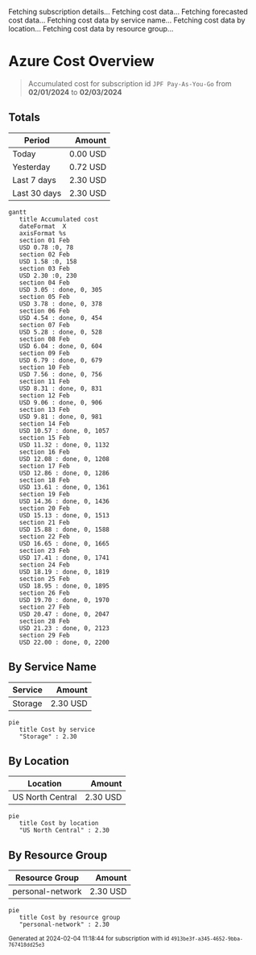 Fetching subscription details...
Fetching cost data...
Fetching forecasted cost data...
Fetching cost data by service name...
Fetching cost data by location...
Fetching cost data by resource group...
# Azure Cost Overview

> Accumulated cost for subscription id `JPF Pay-As-You-Go` from **02/01/2024** to **02/03/2024**

## Totals

|Period|Amount|
|---|---:|
|Today|0.00 USD|
|Yesterday|0.72 USD|
|Last 7 days|2.30 USD|
|Last 30 days|2.30 USD|

```mermaid
gantt
   title Accumulated cost
   dateFormat  X
   axisFormat %s
   section 01 Feb
   USD 0.78 :0, 78
   section 02 Feb
   USD 1.58 :0, 158
   section 03 Feb
   USD 2.30 :0, 230
   section 04 Feb
   USD 3.05 : done, 0, 305
   section 05 Feb
   USD 3.78 : done, 0, 378
   section 06 Feb
   USD 4.54 : done, 0, 454
   section 07 Feb
   USD 5.28 : done, 0, 528
   section 08 Feb
   USD 6.04 : done, 0, 604
   section 09 Feb
   USD 6.79 : done, 0, 679
   section 10 Feb
   USD 7.56 : done, 0, 756
   section 11 Feb
   USD 8.31 : done, 0, 831
   section 12 Feb
   USD 9.06 : done, 0, 906
   section 13 Feb
   USD 9.81 : done, 0, 981
   section 14 Feb
   USD 10.57 : done, 0, 1057
   section 15 Feb
   USD 11.32 : done, 0, 1132
   section 16 Feb
   USD 12.08 : done, 0, 1208
   section 17 Feb
   USD 12.86 : done, 0, 1286
   section 18 Feb
   USD 13.61 : done, 0, 1361
   section 19 Feb
   USD 14.36 : done, 0, 1436
   section 20 Feb
   USD 15.13 : done, 0, 1513
   section 21 Feb
   USD 15.88 : done, 0, 1588
   section 22 Feb
   USD 16.65 : done, 0, 1665
   section 23 Feb
   USD 17.41 : done, 0, 1741
   section 24 Feb
   USD 18.19 : done, 0, 1819
   section 25 Feb
   USD 18.95 : done, 0, 1895
   section 26 Feb
   USD 19.70 : done, 0, 1970
   section 27 Feb
   USD 20.47 : done, 0, 2047
   section 28 Feb
   USD 21.23 : done, 0, 2123
   section 29 Feb
   USD 22.00 : done, 0, 2200
```

## By Service Name

|Service|Amount|
|---|---:|
|Storage|2.30 USD|

```mermaid
pie
   title Cost by service
   "Storage" : 2.30
```

## By Location

|Location|Amount|
|---|---:|
|US North Central|2.30 USD|

```mermaid
pie
   title Cost by location
   "US North Central" : 2.30
```

## By Resource Group

|Resource Group|Amount|
|---|---:|
|personal-network|2.30 USD|

```mermaid
pie
   title Cost by resource group
   "personal-network" : 2.30
```

<sup>Generated at 2024-02-04 11:18:44 for subscription with id `4913be3f-a345-4652-9bba-767418dd25e3`</sup>
